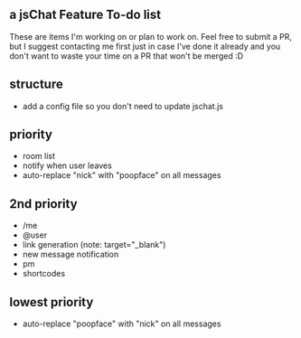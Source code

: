 a jsChat Feature To-do list
---
These are items I'm working on or plan to work on. Feel free to submit a PR, but I suggest contacting me first just in case I've done it already and you don't want to waste your time on a PR that won't be merged :D

## structure
* add a config file so you don't need to update jschat.js

## priority
* room list
* notify when user leaves
* auto-replace "nick" with "poopface" on all messages

## 2nd priority
* /me
* @user
* link generation (note: target="_blank")
* new message notification
* pm
* shortcodes

## lowest priority
* auto-replace "poopface" with "nick" on all messages

